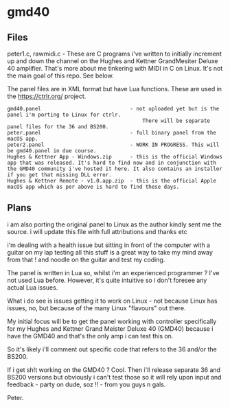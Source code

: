 # gmd40
## Files
peter1.c, rawmidi.c - These are C programs i've written to initially increment up and down the channel on the Hughes and Kettner GrandMesiter Deluxe 40 amplifier.
That's more about me tinkering with MIDI in C on Linux. It's not the main goal of this repo. See below.

The panel files are in XML format but have Lua functions. These are used in the https://ctrlr.org/ project.

```
gmd40.panel                             - not uploaded yet but is the panel i'm porting to Linux for ctrlr.
                                            There will be separate panel files for the 36 and BS200.
peter.panel                             - full binary panel from the macOS app.
peter2.panel                            - WORK IN PROGRESS. This will be gmd40.panel in due course.
Hughes & Kettner App - Windows.zip      - this is the official Windows app that was released. It's hard to find now and in conjunction with the GMD40 community i've hosted it here. It also contains an installer if you get that missing DLL error.
Hughes & Kettner Remote - v1.0.app.zip  - this is the official Apple macOS app which as per above is hard to find these days.
```

## Plans
i am also porting the original panel to Linux as the author kindly sent me the source.
i will update this file with full attributions and thanks etc

i'm dealing with a health issue but sitting in front of the computer with a guitar on my lap testing all this stuff is a great way to take my mind away from that ! and noodle on the guitar and test my coding.

The panel is written in Lua so, whilst i'm an experienced programmer ? I've not used Lua before. However, it's quite intuitive so i don't foresee any actual Lua issues. 

What i do see is issues getting it to work on Linux - not because Linux has issues, no, but because of the many Linux "flavours" out there.

My initial focus will be to get the panel working with controller specifically for my Hughes and Kettner Grand Meister Deluxe 40 (GMD40) because i have the GMD40 and that's the only amp i can test this on.

So it's likely i'll comment out specific code that refers to the 36 and/or the BS200.

If i get sh!t working on the GMD40 ? Cool. Then i'll release separate 36 and BS200 versions but obviously i can't test those so it will rely upon input and feedback - party on dude, soz !! - from you guys n gals.

Peter.
